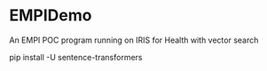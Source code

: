 <!--
 * @Author: zlnick zlnick79@gmail.com
 * @Date: 2024-08-14 01:20:21
 * @LastEditors: zlnick zlnick79@gmail.com
 * @LastEditTime: 2024-08-16 11:14:02
 * @FilePath: \EMPIDemo\README.md
 * @Description: 
 * 
 * Copyright (c) 2024 by Lin Zhu, All Rights Reserved. 
-->
# EMPIDemo
An EMPI POC program running on IRIS for Health with vector search


pip install -U sentence-transformers
